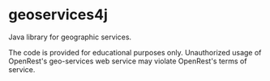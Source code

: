 geoservices4j
=============

Java library for geographic services.

The code is provided for educational purposes only. Unauthorized usage of OpenRest's geo-services web service may violate OpenRest's terms of service.
